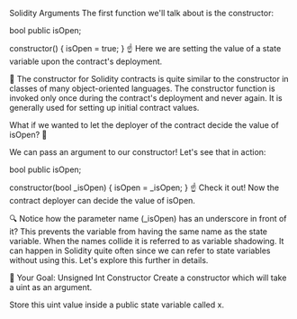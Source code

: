 Solidity Arguments
The first function we'll talk about is the constructor:

bool public isOpen;

constructor() {
    isOpen = true;
}
☝️ Here we are setting the value of a state variable upon the contract's deployment.

📖 The constructor for Solidity contracts is quite similar to the constructor in classes of many object-oriented languages. The constructor function is invoked only once during the contract's deployment and never again. It is generally used for setting up initial contract values.

What if we wanted to let the deployer of the contract decide the value of isOpen? 🤔

We can pass an argument to our constructor! Let's see that in action:

bool public isOpen;

constructor(bool _isOpen) {
    isOpen = _isOpen;
}
☝️ Check it out! Now the contract deployer can decide the value of isOpen.

🔍 Notice how the parameter name (_isOpen) has an underscore in front of it? This prevents the variable from having the same name as the state variable. When the names collide it is referred to as variable shadowing. It can happen in Solidity quite often since we can refer to state variables without using this. Let's explore this further in details.

🏁 Your Goal: Unsigned Int Constructor
Create a constructor which will take a uint as an argument.

Store this uint value inside a public state variable called x.
